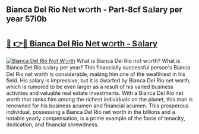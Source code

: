 ## Bianca Del Rio N𝚎t w𝚘rth - Part-8cf S𝚊lary per year 57i0b

# <h2><a href="http://gc1t53j.nevu.top/?p=Bianca+Del+Rio">🔗 👉🔴 Bianca Del Rio N𝚎t w𝚘rth - S𝚊lary</a></h2>

[![Bianca Del Rio N𝚎t W𝚘rth](https://i.imgur.com/Oavwk0R.jpeg)](http://gc1t53j.nevu.top/?p=Bianca+Del+Rio)
What is Bianca Del Rio n𝚎t w𝚘rth? What is Bianca Del Rio s𝚊lary per year?
This financially successful person's Bianca Del Rio net worth is considerable, making him one of the wealthiest in his field. His salary is impressive, but it is dwarfed by Bianca Del Rio net worth, which is rumored to be even larger as a result of his varied business activities and valuable real estate investments. With a Bianca Del Rio net worth that ranks him among the richest individuals on the planet, this man is renowned for his business acumen and financial acumen. This prosperous individual, possessing a Bianca Del Rio net worth in the billions and a notable yearly compensation, is a prime example of the force of tenacity, dedication, and financial shrewdness.

